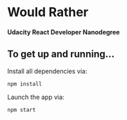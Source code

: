 # Would Rather
#### Udacity React Developer Nanodegree

## To get up and running...

Install all dependencies via:

```
npm install
```

Launch the app via:

```
npm start
```

